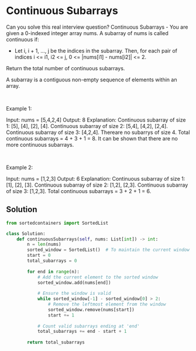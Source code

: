 # Continuous Subarrays

Can you solve this real interview question? Continuous Subarrays - You are given a 0-indexed integer array nums. A subarray of nums is called continuous if:

 * Let i, i + 1, ..., j be the indices in the subarray. Then, for each pair of indices i <= i1, i2 <= j, 0 <= |nums[i1] - nums[i2]| <= 2.

Return the total number of continuous subarrays.

A subarray is a contiguous non-empty sequence of elements within an array.

 

Example 1:


Input: nums = [5,4,2,4]
Output: 8
Explanation: 
Continuous subarray of size 1: [5], [4], [2], [4].
Continuous subarray of size 2: [5,4], [4,2], [2,4].
Continuous subarray of size 3: [4,2,4].
Thereare no subarrys of size 4.
Total continuous subarrays = 4 + 3 + 1 = 8.
It can be shown that there are no more continuous subarrays.


 

Example 2:


Input: nums = [1,2,3]
Output: 6
Explanation: 
Continuous subarray of size 1: [1], [2], [3].
Continuous subarray of size 2: [1,2], [2,3].
Continuous subarray of size 3: [1,2,3].
Total continuous subarrays = 3 + 2 + 1 = 6.


## Solution
```py
from sortedcontainers import SortedList

class Solution:
    def continuousSubarrays(self, nums: List[int]) -> int:
        n = len(nums)
        sorted_window = SortedList()  # To maintain the current window's sorted elements
        start = 0
        total_subarrays = 0
        
        for end in range(n):
            # Add the current element to the sorted window
            sorted_window.add(nums[end])
            
            # Ensure the window is valid
            while sorted_window[-1] - sorted_window[0] > 2:
                # Remove the leftmost element from the window
                sorted_window.remove(nums[start])
                start += 1
            
            # Count valid subarrays ending at 'end'
            total_subarrays += end - start + 1
        
        return total_subarrays
```

